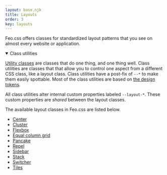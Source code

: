 ```yaml
---
layout: base.njk
title: Layouts
order: 3
key: layouts
---
```


Feo.css offers classes for standardized layout patterns that you see on almost every website or application.

<details open>
  <summary>Class utilities</summary>
  <p><a href="/utilities">Utility classes</a> are classes that do one thing, and one thing well. 
    Class utilities are classes that that allow you to control one aspect from a different CSS class, like a layout class. Class utilities have a post-fix of <code>--*</code> to make them easily spottable. Most of the class utilities are based on <a href="/tokens">the design tokens</a>.</p>
    <p>
      All class utilities alter internal custom properties labeled <code>--layout-*</code>. These custom properties are <i>shared</i> between the layout classes. 
    </p>
</details>

The available layout classes in Feo.css are listed below.

- [Center](/layouts/center)
- [Cluster](/layouts/cluster)
- [Flexbox](/layouts/flexbox)
- [Equal column grid](/layouts/grid)
- [Pancake](/layouts/pancake)
- [Repel](/layouts/repel)
- [Sidebar](/layouts/sidebar)
- [Stack](/layouts/stack)
- [Switcher](/layouts/switcher)
- [Tiles](/layouts/tiles)
